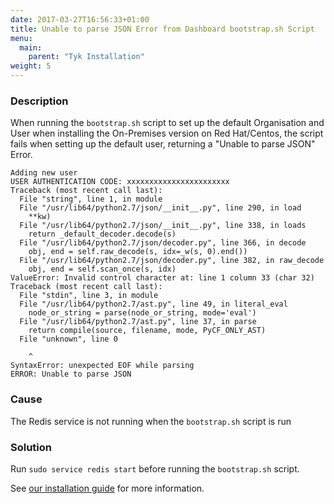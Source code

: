 ```yaml
---
date: 2017-03-27T16:56:33+01:00
title: Unable to parse JSON Error from Dashboard bootstrap.sh Script
menu:
  main:
    parent: "Tyk Installation"
weight: 5 
---
```


### Description

When running the `bootstrap.sh` script to set up the default Organisation and User when installing the On-Premises version on Red Hat/Centos, the script fails when setting up the default user, returning a "Unable to parse JSON" Error.

```
Adding new user
USER AUTHENTICATION CODE: xxxxxxxxxxxxxxxxxxxxxxx
Traceback (most recent call last):
  File "string", line 1, in module
  File "/usr/lib64/python2.7/json/__init__.py", line 290, in load
    **kw)
  File "/usr/lib64/python2.7/json/__init__.py", line 338, in loads
    return _default_decoder.decode(s)
  File "/usr/lib64/python2.7/json/decoder.py", line 366, in decode
    obj, end = self.raw_decode(s, idx=_w(s, 0).end())
  File "/usr/lib64/python2.7/json/decoder.py", line 382, in raw_decode
    obj, end = self.scan_once(s, idx)
ValueError: Invalid control character at: line 1 column 33 (char 32)
Traceback (most recent call last):
  File "stdin", line 3, in module
  File "/usr/lib64/python2.7/ast.py", line 49, in literal_eval
    node_or_string = parse(node_or_string, mode='eval')
  File "/usr/lib64/python2.7/ast.py", line 37, in parse
    return compile(source, filename, mode, PyCF_ONLY_AST)
  File "unknown", line 0
    
    ^
SyntaxError: unexpected EOF while parsing
ERROR: Unable to parse JSON
```


### Cause

The Redis service is not running when the `bootstrap.sh` script is run

### Solution

Run `sudo service redis start` before running the `bootstrap.sh` script.

See [our installation guide](https://tyk.io/docs/get-started/with-tyk-on-premise/installation/redhat-rhel-centos/dashboard/#step-10-bootstrap-the-dashboard-with-an-initial-user-and-organisation) for more information.